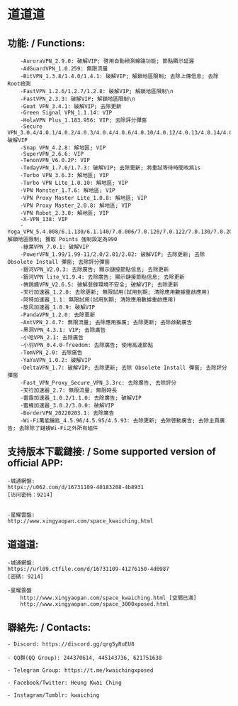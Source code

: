 # 道道道

## 功能: / Functions:

        -AuroraVPN_2.9.0: 破解VIP; 啓用自動檢測線路功能; 節點顯示延遲
        -AdGuardVPN_1.0.259: 無限流量
        -BitVPN_1.3.8/1.4.0/1.4.1: 破解VIP; 解鎖地區限制; 去除上傳信息; 去除Root檢測
        -FastVPN_1.2.6/1.2.7/1.2.8: 破解VIP; 解鎖地區限制\n
        -FastVPN_2.3.3: 破解VIP; 解鎖地區限制\n
        -Goat VPN_3.4.1: 破解VIP; 去除更新
        -Green Signal VPN_1.1.14: VIP
        -HolaVPN Plus_1.183.956: VIP; 去除評分彈窗
        -Secure VPN_3.0.4/4.0.1/4.0.2/4.0.3/4.0.4/4.0.6/4.0.10/4.0.12/4.0.13/4.0.14/4.0.15/4.1.0: 破解VIP
        -Snap VPN_4.2.8: 解地區; VIP
        -SuperVPN_2.6.6: VIP
        -TenonVPN_V6.0.2P: VIP
        -TodayVPN_1.7.6/1.7.3: 破解VIP; 去除更新; 將重試等待時間改爲1s
        -Turbo VPN_3.6.3: 解地區; VIP
        -Turbo VPN Lite_1.0.10: 解地區; VIP
        -VPN Monster_1.7.6: 解地區; VIP
        -VPN Proxy Master Lite_1.0.8: 解地區; VIP
        -VPN Proxy Master_2.0.8: 解地區; VIP
        -VPN Robot_2.3.0: 解地區; VIP
        -X-VPN_138: VIP
        -Yoga_VPN_5.4.008/6.1.130/6.1.140/7.0.006/7.0.120/7.0.122/7.0.130/7.0.206/7.0.312/7.0.524/7.0.530/7.0.540/7.0.542: 解鎖地區限制; 獲取 Points 強制設定為990
        -綠葉VPN_7.0.1: 破解VIP
        -PowerVPN_1.99/1.99-11/2.0/2.01/2.02: 破解VIP; 去除更新; 去除 Obsolete Install 彈窗; 去除評分彈窗
        -銀河VPN_V2.0.3: 去除廣告; 顯示鏈接節點信息; 去除更新
        -銀河VPN lite_V1.9.4: 去除廣告; 顯示鏈接節點信息; 去除更新
        -佛跳牆VPN_V2.6.5: 破解登錄環境不安全; 破解VIP; 去除更新
        -天行加速器_1.2.0: 去除更新; 無限試用(試用到期; 清除應用數據重啟應用)
        -阿特加速器_1.1: 無限試用(試用到期; 清除應用數據重啟應用)
        -旋风加速器_1.0.9: 破解VIP
        -PandaVPN_1.2.0: 去除更新
        -AntVPN_2.4.7: 無限流量; 去除應用推廣; 去除更新; 去除啟動廣告
        -黑洞VPN_4.3.1: VIP; 去除廣告
        -小哈VPN_2.1: 去除廣告
        -小羽VPN_0.4.0-freedom: 去除廣告; 使用高速節點
        -TomVPN_2.0: 去除廣告
        -YaYaVPN_1.0.2: 破解VIP
        -DeltaVPN_1.7: 破解VIP; 去除更新; 去除 Obsolete Install 彈窗; 去除評分彈窗
        -Fast_VPN_Proxy_Secure_VPN_3.3rc: 去除廣告, 去除評分
        -天行加速器_2.7: 無限流量; 無限時長
        -雷霆加速器_1.0.2/1.1.0: 去除廣告; 破解VIP
        -蜜蜂加速器_3.0.2/3.0.0: 破解VIP
        -BorderVPN_20220203.1: 去除廣告
        -Wi-Fi萬能鑰匙_4.5.96/4.5.95/4.5.93: 去除更新; 去除啓動廣告; 去除主頁廣告; 去除除了鏈接Wi-Fi之外所有組件


## 支持版本下載鏈接: / Some supported version of official APP:

	-城通網盤:
	https://u062.com/d/16731109-40183208-4b8931
	[访问密码：9214]


	-星耀雲盤:
	http://www.xingyaopan.com/space_kwaiching.html

## 道道道:

	-城通網盤:
	https://url09.ctfile.com/d/16731109-41276150-4d0987
	[密碼: 9214]

	-星耀雲盤
        http://www.xingyaopan.com/space_kwaiching.html [空間已滿]
        http://www.xingyaopan.com/space_3000xposed.html

## 聯絡先: / Contacts:

	- Discord: https://discord.gg/qrg5yRuEU8

	- QQ群(QQ Group): 244370614, 445143736, 621751638

	- Telegram Group: https://t.me/kwaichingxposed

	- Facebook/Twitter: Heung Kwai Ching

	- Instagram/Tumblr: kwaiching
 
